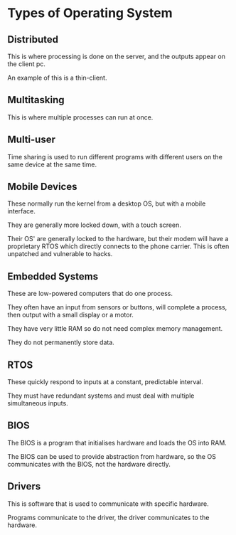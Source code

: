 # Types of Operating System

## Distributed

This is where processing is done on the server, and the outputs appear on the client pc.

An example of this is a thin-client.

## Multitasking

This is where multiple processes can run at once.

## Multi-user

Time sharing is used to run different programs with different users on the same device at the same time.

## Mobile Devices

These normally run the kernel from a desktop OS, but with a mobile interface.

They are generally more locked down, with a touch screen.

Their OS' are generally locked to the hardware, but their modem will have a proprietary RTOS
which directly connects to the phone carrier. This is often unpatched and vulnerable to hacks.

## Embedded Systems

These are low-powered computers that do one process.

They often have an input from sensors or buttons, will complete a process,
then output with a small display or a motor.

They have very little RAM so do not need complex memory management.

They do not permanently store data.

## RTOS

These quickly respond to inputs at a constant, predictable interval.

They must have redundant systems and must deal with multiple simultaneous inputs.

## BIOS

The BIOS is a program that initialises hardware and loads the OS into RAM.

The BIOS can be used to provide abstraction from hardware, so the OS communicates with the BIOS, not
the hardware directly.

## Drivers

This is software that is used to communicate with specific hardware.

Programs communicate to the driver, the driver communicates to the hardware.